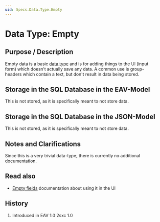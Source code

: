 ```yaml
---
uid: Specs.Data.Type.Empty
---
```

# Data Type: Empty

## Purpose / Description
Empty data is a basic [data type](xref:Specs.Data.Type.Overview) and is for adding things to the UI (input form) which doesn't actually save any data. A common use is group-headers which contain a text, but don't result in data being stored.  

## Storage in the SQL Database in the EAV-Model
This is not stored, as it is specifically meant to not store data. 

## Storage in the SQL Database in the JSON-Model
This is not stored, as it is specifically meant to not store data. 

## Notes and Clarifications
Since this is a very trivial data-type, there is currently no additional documentation. 

## Read also

* [Empty fields](xref:Specs.Data.Inputs.Empty) documentation about using it in the UI

## History
1. Introduced in EAV 1.0 2sxc 1.0
